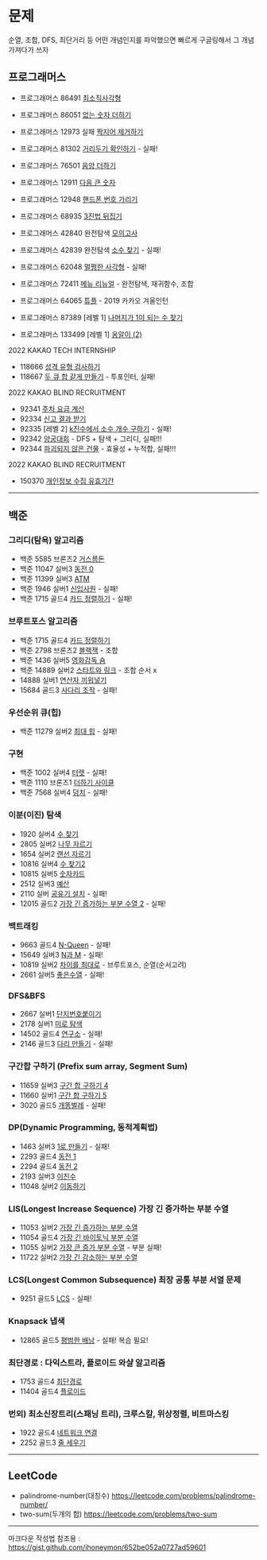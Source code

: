 #  문제

순열, 조합, DFS, 최단거리 등 어떤 개념인지를 파악했으면 빠르게 구글링해서 그 개념 가져다가 쓰자

## 프로그래머스

- 프로그래머스 86491 [최소직사각형](https://programmers.co.kr/learn/courses/30/lessons/86491)
- 프로그래머스 86051 [없는 숫자 더하기](https://programmers.co.kr/learn/courses/30/lessons/86051)
- 프로그래머스 12973 실패 [짝지어 제거하기](https://programmers.co.kr/learn/courses/30/lessons/12973)
- 프로그래머스 81302 [거리두기 확인하기](https://programmers.co.kr/learn/courses/30/lessons/81302)   - 실패!
- 프로그래머스 76501 [음양 더하기](https://programmers.co.kr/learn/courses/30/lessons/76501)
- 프로그래머스 12911 [다음 큰 숫자](https://programmers.co.kr/learn/courses/30/lessons/12911)

- 프로그래머스 12948 [핸드폰 번호 가리기](https://programmers.co.kr/learn/courses/30/lessons/12948)
- 프로그래머스 68935 [3진법 뒤집기](https://programmers.co.kr/learn/courses/30/lessons/68935)

- 프로그래머스 42840 완전탐색 [모의고사](https://programmers.co.kr/learn/courses/30/lessons/42840)
- 프로그래머스 42839 완전탐색 [소수 찾기](https://programmers.co.kr/learn/courses/30/lessons/42839)   - 실패!

- 프로그래머스 62048 [멀쩡한 사각형](https://programmers.co.kr/learn/courses/30/lessons/62048)  - 실패!

- 프로그래머스 72411 [메뉴 리뉴얼](https://programmers.co.kr/learn/courses/30/lessons/72411) - 완전탐색, 재귀함수, 조합

- 프로그래머스 64065 [튜플](https://programmers.co.kr/learn/courses/30/lessons/64065) - 2019 카카오 겨울인턴

- 프로그래머스 87389 [레벨 1] [나머지가 1이 되는 수 찾기](https://school.programmers.co.kr/learn/courses/30/lessons/87389)
- 프로그래머스 133499 [레벨 1] [옹알이 (2)](https://school.programmers.co.kr/learn/courses/30/lessons/133499)


2022 KAKAO TECH INTERNSHIP

- 118666 [성격 유형 검사하기](https://school.programmers.co.kr/learn/courses/30/lessons/118666)
- 118667 [두 큐 합 같게 만들기](https://school.programmers.co.kr/learn/courses/30/lessons/118667) - 투포인터, 실패! 

2022 KAKAO BLIND RECRUITMENT

- 92341 [주차 요금 계산](https://school.programmers.co.kr/learn/courses/30/lessons/92341)
- 92334 [신고 결과 받기](https://programmers.co.kr/learn/courses/30/lessons/92334)
- 92335 [레벨 2] [k진수에서 소수 개수 구하기](https://school.programmers.co.kr/learn/courses/30/lessons/92335) - 실패!
- 92342 [양궁대회](https://school.programmers.co.kr/learn/courses/30/lessons/92342) - DFS + 탐색 + 그리디, 실패!!!
- 92344 [파괴되지 않은 건물](https://school.programmers.co.kr/learn/courses/30/lessons/92344) - 효율성 + 누적합, 실패!!! 

2022 KAKAO BLIND RECRUITMENT
- 150370 [개인정보 수집 유효기간](https://school.programmers.co.kr/learn/courses/30/lessons/150370)


------------------------------------------------------------------------------------------------

## 백준

### 그리디(탐욕) 알고리즘

- 백준 5585 브론즈2 [거스름돈](https://www.acmicpc.net/problem/5585)
- 백준 11047 실버3 [동전 0](https://www.acmicpc.net/problem/11047)
- 백준 11399 실버3 [ATM](https://www.acmicpc.net/problem/11399)
- 백준 1946 실버1 [신입사원](https://www.acmicpc.net/problem/1946)  - 실패!
- 백준 1715 골드4 [카드 정렬하기](https://www.acmicpc.net/problem/1715)  - 실패!

### 브루트포스 알고리즘
- 백준 1715 골드4 [카드 정렬하기](https://www.acmicpc.net/problem/1715)
- 백준 2798 브론즈2 [블랙잭](https://www.acmicpc.net/problem/2798)  - 조합
- 백준 1436 실버5 [영화감독 숌](https://www.acmicpc.net/problem/1436)
- 백준 14889 실버2 [스타트와 링크](https://www.acmicpc.net/problem/14889) - 조합 순서 x
- 14888 실버1 [연산자 끼워넣기](https://www.acmicpc.net/problem/14888)
- 15684 골드3 [사다리 조작](https://www.acmicpc.net/problem/15684) - 실패!

### 우선순위 큐(힙)
- 백준 11279 실버2 [최대 힙](https://www.acmicpc.net/problem/11279)    - 실패!

### 구현
- 백준 1002 실버4 [터렛](https://www.acmicpc.net/problem/1002)    - 실패!
- 백준 1110 브론즈1 [더하기 사이클](https://www.acmicpc.net/problem/1110)
- 백준 7568 실버4 [덩치](https://www.acmicpc.net/problem/7568)    - 실패!

### 이분(이진) 탐색
- 1920 실버4 [수 찾기](https://www.acmicpc.net/problem/1920)
- 2805 실버2 [나무 자르기](https://www.acmicpc.net/problem/2805)
- 1654 실버2 [랜선 자르기](https://www.acmicpc.net/problem/1654)
- 10816 실버4 [수 찾기2](https://www.acmicpc.net/problem/10816)
- 10815 실버5 [숫자카드](https://www.acmicpc.net/problem/10815)
- 2512 실버3 [예산](https://www.acmicpc.net/problem/2512)
- 2110 실버 [공유기 설치](https://www.acmicpc.net/problem/2110)    - 실패!
- 12015 골드2 [가장 긴 증가하는 부분 수열 2](https://www.acmicpc.net/problem/12015)  - 실패!

### 백트래킹
- 9663 골드4 [N-Queen](https://www.acmicpc.net/problem/9663)  - 실패!
- 15649 실버3 [N과 M](https://www.acmicpc.net/problem/15649) - 실패!
- 10819 실버2 [차이를 최대로](https://www.acmicpc.net/problem/10819) - 브루트포스, 순열(순서고려)
- 2661 실버5 [좋은수열](https://www.acmicpc.net/problem/2661) - 실패!

### DFS&BFS
- 2667 실버1 [단지번호붙이기](https://www.acmicpc.net/problem/2667)
- 2178 실버1 [미로 탐색](https://www.acmicpc.net/problem/2178)
- 14502 골드4 [연구소](https://www.acmicpc.net/problem/14502)    - 실패!
- 2146 골드3 [다리 만들기](https://www.acmicpc.net/problem/2146)   - 실패!

### 구간합 구하기 (Prefix sum array, Segment Sum)
- 11659 실버3 [구간 합 구하기 4](https://www.acmicpc.net/problem/11659)
- 11660 실버1 [구간 합 구하기 5](https://www.acmicpc.net/problem/11660)
- 3020 골드5 [개똥벌레](https://www.acmicpc.net/problem/3020) - 실패!


### DP(Dynamic Programming, 동적계획법) 
- 1463 실버3 [1로 만들기](https://www.acmicpc.net/problem/1463)   - 실패!
- 2293 골드4 [동전 1](https://www.acmicpc.net/problem/2293)     
- 2294 골드4 [동전 2](https://www.acmicpc.net/problem/2294)
- 2193 실버3 [이친수](https://www.acmicpc.net/problem/2193)
- 11048 실버2 [이동하기](https://www.acmicpc.net/problem/11048)

### LIS(Longest Increase Sequence) 가장 긴 증가하는 부분 수열
- 11053 실버2 [가장 긴 증가하는 부분 수열](https://www.acmicpc.net/problem/11053)
- 11054 골드4 [가장 긴 바이토닉 부분 수열](https://www.acmicpc.net/problem/11054)
- 11055 실버2 [가장 큰 증가 부분 수열](https://www.acmicpc.net/problem/11055) - 부분 실패!
- 11722 실버2 [가장 긴 감소하는 부분 수열](https://www.acmicpc.net/problem/11722)

### LCS(Longest Common Subsequence) 최장 공통 부분 서열 문제
- 9251 골드5 [LCS](https://www.acmicpc.net/problem/9251) - 실패!

### Knapsack 냅색
- 12865 골드5 [평범한 배낭](https://www.acmicpc.net/problem/12865) - 실패! 복습 필요!


### 최단경로 : 다익스트라, 플로이드 와샬 알고리즘
- 1753 골드4 [최단경로](https://www.acmicpc.net/problem/1753)
- 11404 골드4 [플로이드](https://www.acmicpc.net/problem/11404)


### 번외) 최소신장트리(스패닝 트리), 크루스칼, 위상정렬, 비트마스킹 
- 1922 골드4 [네트워크 연결](https://www.acmicpc.net/problem/1922)
- 2252 골드3 [줄 세우기](https://www.acmicpc.net/problem/2252)


------------------------------------------------------------------------------------------------

## LeetCode

- palindrome-number(대칭수) https://leetcode.com/problems/palindrome-number/
- two-sum(두개의 합)  https://leetcode.com/problems/two-sum




------------------------------------------------------------------------------------------------
마크다운 작성법 참조용 : https://gist.github.com/ihoneymon/652be052a0727ad59601

